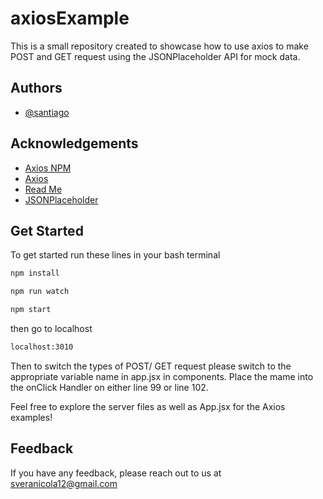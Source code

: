 # axiosExample

This is a small repository created to showcase how to use axios to make POST and GET request using the JSONPlaceholder API for mock data.




## Authors

- [@santiago](https://github.com/sveranicola)

  
## Acknowledgements

 - [Axios NPM](https://www.npmjs.com/package/axios)
 - [Axios](https://axios-http.com/docs/intro)
 - [Read Me](https://readme.so/)
 - [JSONPlaceholder](https://jsonplaceholder.typicode.com/)


  
## Get Started

To get started run these lines in your bash terminal

```bash
npm install

npm run watch

npm start
```

then go to localhost

```bash
localhost:3010
```

Then to switch the types of POST/ GET request please switch to the appropriate variable name in app.jsx in components. Place the mame into the onClick Handler on either line 99 or line 102.

Feel free to explore the server files as well as App.jsx for the Axios examples!
## Feedback

If you have any feedback, please reach out to us at sveranicola12@gmail.com

  
